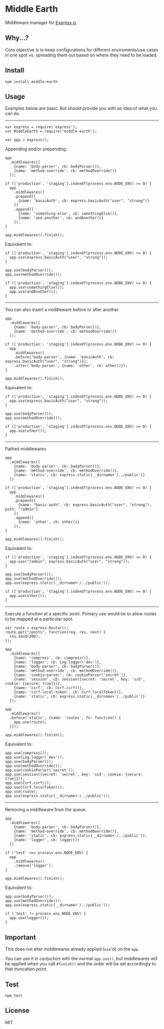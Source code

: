 # Middle Earth

Middleware manager for [Express.js](https://github.com/visionmedia/express)

## Why...?

Core objective is to keep configurations for different enviroments/use cases in one spot vs. spreading them out based on where they need to be loaded.

## Install

    npm install middle-earth

## Usage

Examples below are basic. But should provide you with an idea of what you can do. 

---

    var express = require('express');
    var MiddleEarth = require('middle-earth');

    var app = express();


Appending and/or prepending.

    app
      .middlewares([
        {name: 'body-parser', cb: bodyParser()},
        {name: 'method-override', cb: methodOverride()}
      ]);

    if (['production', 'staging'].indexOf(process.env.NODE_ENV) >= 0) {
      app
        .middlewares()
        .prepend([
          {name: 'basicAuth', cb: express.basicAuth("user", "strong")}
        ])
        .append([
          {name: 'something-else', cb: somethingElse()},
          {name: 'and-another', cb: andAnother()}
        ]);
    }

    app.middlewares().finish();

Equivalent to:

    if (['production', 'staging'].indexOf(process.env.NODE_ENV) >= 0) {
      app.use(express.basicAuth("user", "strong"));
    }

    app.use(bodyParser());
    app.use(methodOverride());

    if (['production', 'staging'].indexOf(process.env.NODE_ENV) >= 0) {
      app.use(somethingElse());
      app.use(andAnother());
    }

---

You can also insert a middleware before or after another.

    app
      .middlewares([
        {name: 'body-parser', cb: bodyParser()},
        {name: 'method-override', cb: methodOverride()}
      ]);

    if (['production', 'staging'].indexOf(process.env.NODE_ENV) >= 0) {
      app
        .middlewares()
        .before('body-parser', {name: 'basicAuth', cb: express.basicAuth("user", "strong")});
        .after('body-parser', {name: 'other', cb: other()});
    }

    app.middlewares().finish();

Equivalent to:

    if (['production', 'staging'].indexOf(process.env.NODE_ENV) >= 0) {
      app.use(express.basicAuth("user", "strong"));
    }

    app.use(bodyParser());
    app.use(methodOverride());

    if (['production', 'staging'].indexOf(process.env.NODE_ENV) >= 0) {
      app.use(other());
    }


---

Pathed middlewares

    app
      .middlewares([
        {name: 'body-parser', cb: bodyParser()},
        {name: 'method-override', cb: methodOverride()},
        {name: 'static', cb: express.static(__dirname+'/../public')}
      ])

    if (['production', 'staging'].indexOf(process.env.NODE_ENV) >= 0) {
      app
        .middlewares()
        .prepend([
          {name: "basic-auth", cb: express.basicAuth("user", "strong"), path: "/admin"}
        ])
        .append([
          {name: 'other', cb: other()}
        ]);
    }

    app.middlewares().finish();

Equivalent to:

    if (['production', 'staging'].indexOf(process.env.NODE_ENV) >= 0) {
      app.use("/admin", express.basicAuth("user", "strong"));
    }

    app.use(bodyParser());
    app.use(methodOverride());
    app.use(express.static(__dirname+'/../public'));

    if (['production', 'staging'].indexOf(process.env.NODE_ENV) >= 0) {
      app.use(other());
    }


---

Execute a function at a specific point. Primary use would be to allow routes to be mapped at a particular spot.

    var route = express.Router();
    route.get("/posts", function(req, res, next) {
      res.send(200);
    });

    app
      .middlewares([
        {name: 'compress', cb: compress()},
        {name: 'logger', cb: Log.logger('dev')},
        {name: 'body-parser', cb: bodyParser()},
        {name: 'method-override', cb: methodOverride()},
        {name: 'cookie-parser', cb: cookieParser('secret')},
        {name: 'session', cb: session({secret: 'secret', key: 'sid', cookie: {secure: true}})},
        {name: 'csrf', cb: Csrf.csrf()},
        {name: 'csrf-local-token', cb: Csrf.localToken()},
        {name: 'static', cb: express.static(__dirname+'/../public')}
      ]);

    app
      .middlewares()
      .before('static', {name: 'routes', fn: function() {
        app.use(route);
      }});

    app.middlewares().finish();

Equivalent to:

    app.use(compress());
    app.use(Log.logger('dev'));
    app.use(bodyParser());
    app.use(methodOverride());
    app.use(cookieParser('secret'));
    app.use(session({secret: 'secret', key: 'sid', cookie: {secure: true}}));
    app.use(Csrf.csrf());
    app.use(Csrf.localToken());
    app.use(route);
    app.use(express.static(__dirname+'/../public'));


---

Removing a middleware from the queue.

    app
      .middlewares([
        {name: 'body-parser', cb: bodyParser()},
        {name: 'method-override', cb: methodOverride()},
        {name: 'static', cb: express.static(__dirname+'/../public')},
        {name: 'logger', cb: logger()}
      ])

    if ('test' === process.env.NODE_ENV) {
      app
        .middlewares()
        .remove('logger');
    }

    app.middlewares().finish();


Equivalent to:

    app.use(bodyParser());
    app.use(methodOverride());
    app.use(express.static(__dirname+'/../public'));

    if ('test' != process.env.NODE_ENV) {
      app.use(logger());
    }


## Important

This does not alter middlewares already applied (`use`'d) on the `app`. 

You can use it in conjuction with the normal `app.use()`, but middlewares will be applied when you call `#finish()` and the order will be set accordingly to that invocation point.


## Test

    npm test


## License

MIT

